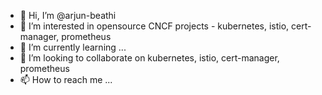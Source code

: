 - 👋 Hi, I’m @arjun-beathi
- 👀 I’m interested in opensource CNCF projects - kubernetes, istio, cert-manager, prometheus
- 🌱 I’m currently learning ...
- 💞️ I’m looking to collaborate on kubernetes, istio, cert-manager, prometheus
- 📫 How to reach me ...

<!---
arjun-beathi/arjun-beathi is a ✨ special ✨ repository because its `README.md` (this file) appears on your GitHub profile.
You can click the Preview link to take a look at your changes.
--->

